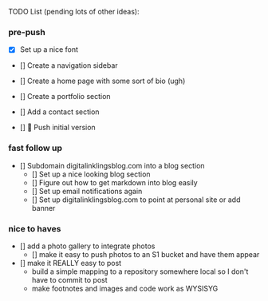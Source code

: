 TODO List (pending lots of other ideas):
### pre-push
- [x] Set up a nice font
- [] Create a navigation sidebar
- [] Create a home page with some sort of bio (ugh)
- [] Create a portfolio section
- [] Add a contact section

- [] 🚢 Push initial version

### fast follow up
- [] Subdomain digitalinklingsblog.com into a blog section
  - [] Set up a nice looking blog section
  - [] Figure out how to get markdown into blog easily
  - [] Set up email notifications again
  - [] Set up digitalinklingsblog.com to point at personal site or add banner

### nice to haves
- [] add a photo gallery to integrate photos
  - [] make it easy to push photos to an S1 bucket and have them appear
- [] make it REALLY easy to post
  - build a simple mapping to a repository somewhere local so I don't have to commit to post
  - make footnotes and images and code work as WYSISYG
